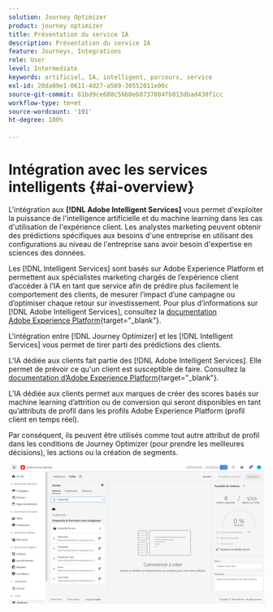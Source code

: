 ```yaml
---
solution: Journey Optimizer
product: journey optimizer
title: Présentation du service IA
description: Présentation du service IA
feature: Journeys, Integrations
role: User
level: Intermediate
keywords: artificiel, IA, intelligent, parcours, service
exl-id: 20da09e1-0611-4d27-a589-30552011e06c
source-git-commit: 61bd9ce680c56b0eb8737804fb013dbad430f1cc
workflow-type: tm+mt
source-wordcount: '191'
ht-degree: 100%

---
```


# Intégration avec les services intelligents {#ai-overview}

L&#39;intégration aux **[!DNL Adobe Intelligent Services]** vous permet d&#39;exploiter la puissance de l&#39;intelligence artificielle et du machine learning dans les cas d&#39;utilisation de l&#39;expérience client. Les analystes marketing peuvent obtenir des prédictions spécifiques aux besoins d&#39;une entreprise en utilisant des configurations au niveau de l&#39;entreprise sans avoir besoin d&#39;expertise en sciences des données.

Les [!DNL Intelligent Services] sont basés sur Adobe Experience Platform et permettent aux spécialistes marketing chargés de l’expérience client d’accéder à l’IA en tant que service afin de prédire plus facilement le comportement des clients, de mesurer l’impact d’une campagne ou d’optimiser chaque retour sur investissement. Pour plus d’informations sur [!DNL Adobe Intelligent Services], consultez la [documentation Adobe Experience Platform](https://experienceleague.adobe.com/docs/experience-platform/intelligent-services/home.html?lang=fr){target="_blank"}.

L&#39;intégration entre [!DNL Journey Optimizer] et les [!DNL Intelligent Services] vous permet de tirer parti des prédictions des clients.

L’IA dédiée aux clients fait partie des [!DNL Adobe Intelligent Services]. Elle permet de prévoir ce qu&#39;un client est susceptible de faire. Consultez la [documentation d’Adobe Experience Platform](https://experienceleague.adobe.com/docs/experience-platform/intelligent-services/customer-ai/overview.html?lang=fr){target="_blank"}.

L’IA dédiée aux clients permet aux marques de créer des scores basés sur machine learning d’attrition ou de conversion qui seront disponibles en tant qu’attributs de profil dans les profils Adobe Experience Platform (profil client en temps réel).

Par conséquent, ils peuvent être utilisés comme tout autre attribut de profil dans les conditions de Journey Optimizer (pour prendre les meilleures décisions), les actions ou la création de segments.

![](assets/customer-ai.png)

